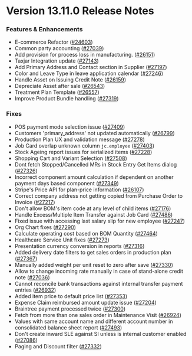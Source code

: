 # Version 13.11.0 Release Notes

### Features & Enhancements

- E-commerce Refactor ([#24603](https://github.com/finergyrs/capkpi/pull/24603))
- Common party accounting ([#27039](https://github.com/finergyrs/capkpi/pull/27039))
- Add provision for process loss in manufacturing. ([#26151](https://github.com/finergyrs/capkpi/pull/26151))
- Taxjar Integration update ([#27143](https://github.com/finergyrs/capkpi/pull/27143))
- Add Primary Address and Contact section in Supplier ([#27197](https://github.com/finergyrs/capkpi/pull/27197))
- Color and Leave Type in leave application calendar ([#27246](https://github.com/finergyrs/capkpi/pull/27246))
- Handle Asset on Issuing Credit Note ([#26159](https://github.com/finergyrs/capkpi/pull/26159))
- Depreciate Asset after sale ([#26543](https://github.com/finergyrs/capkpi/pull/26543))
- Treatment Plan Template ([#26557](https://github.com/finergyrs/capkpi/pull/26557))
- Improve Product Bundle handling ([#27319](https://github.com/finergyrs/capkpi/pull/27124))

### Fixes

- POS payment mode selection issue ([#27409](https://github.com/finergyrs/capkpi/pull/27409))
- Customers 'primary_address' not updated automatically ([#26799](https://github.com/finergyrs/capkpi/pull/26799))
- Production Plan UX and validation message ([#27278](https://github.com/finergyrs/capkpi/pull/27278))
- Job Card overlap unknown column `jc.employee`  ([#27403](https://github.com/finergyrs/capkpi/pull/27403))
- Stock Ageing report issues for serialized items ([#27228](https://github.com/finergyrs/capkpi/pull/27228))
- Shopping Cart and Variant Selection ([#27508](https://github.com/finergyrs/capkpi/pull/27508))
- Dont fetch Stopped/Cancelled MRs in Stock Entry Get Items dialog ([#27326](https://github.com/finergyrs/capkpi/pull/27326))
- Incorrect component amount calculation if dependent on another payment days based component ([#27349](https://github.com/finergyrs/capkpi/pull/27349))
- Stripe's Price API for plan-price information ([#26107](https://github.com/finergyrs/capkpi/pull/26107))
- Correct company address not getting copied from Purchase Order to Invoice ([#27217](https://github.com/finergyrs/capkpi/pull/27217))
- Don't allow BOM's item code at any level of child items ([#27176](https://github.com/finergyrs/capkpi/pull/27176))
- Handle Excess/Multiple Item Transfer against Job Card ([#27486](https://github.com/finergyrs/capkpi/pull/27486))
- Fixed issue with accessing last salary slip for new employee ([#27247](https://github.com/finergyrs/capkpi/pull/27247))
- Org Chart fixes ([#27290](https://github.com/finergyrs/capkpi/pull/27290))
- Calculate operating cost based on BOM Quantity ([#27464](https://github.com/finergyrs/capkpi/pull/27464))
- Healthcare Service Unit fixes ([#27273](https://github.com/finergyrs/capkpi/pull/27273))
- Presentation currency conversion in reports ([#27316](https://github.com/finergyrs/capkpi/pull/27316))
- Added delivery date filters to get sales orders in production plan ([#27367](https://github.com/finergyrs/capkpi/pull/27367))
- Manually added weight per unit reset to zero after save ([#27330](https://github.com/finergyrs/capkpi/pull/27330))
- Allow to change incoming rate manually in case of stand-alone credit note ([#27036](https://github.com/finergyrs/capkpi/pull/27036))
- Cannot reconcile bank transactions against internal transfer payment entries ([#26932](https://github.com/finergyrs/capkpi/pull/26932))
- Added item price to default price list ([#27353](https://github.com/finergyrs/capkpi/pull/27353))
- Expense Claim reimbursed amount update issue ([#27204](https://github.com/finergyrs/capkpi/pull/27204))
- Braintree payment processed twice ([#27300](https://github.com/finergyrs/capkpi/pull/27300))
- Fetch from more than one sales order in Maintenance Visit ([#26924](https://github.com/finergyrs/capkpi/pull/26924))
- Values with same account name and different account number in consolidated balance sheet report ([#27493](https://github.com/finergyrs/capkpi/pull/27493))
- Don't create inward SLE against SI unless is internal customer enabled ([#27086](https://github.com/finergyrs/capkpi/pull/27086))
- Paging and Discount filter ([#27332](https://github.com/finergyrs/capkpi/pull/27332))